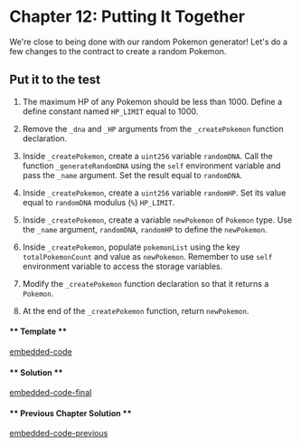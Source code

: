 # Chapter 12: Putting It Together

We're close to being done with our random Pokemon generator! Let's do a few changes to the contract to create a random Pokemon.

## Put it to the test

1. The maximum HP of any Pokemon should be less than 1000. Define a define constant named `HP_LIMIT` equal to 1000.

2. Remove the `_dna` and `_HP` arguments from the `_createPokemon` function declaration.

3. Inside `_createPokemon`, create a `uint256` variable `randomDNA`. Call the function `_generateRandomDNA` using the `self` environment variable and pass the `_name` argument. Set the result equal to `randomDNA`.

4. Inside `_createPokemon`, create a `uint256` variable `randomHP`. Set its value equal to `randomDNA` modulus (`%`) `HP_LIMIT`.

5. Inside `_createPokemon`, create a variable `newPokemon` of `Pokemon` type. Use the `_name` argument, `randomDNA`, `randomHP` to define the `newPokemon`.

6. Inside `_createPokemon`, populate `pokemonList` using the key `totalPokemonCount` and value as `newPokemon`. Remember to use `self` environment variable to access the storage variables.

7. Modify the `_createPokemon` function declaration so that it returns a `Pokemon`.

8. At the end of the `_createPokemon` function, return `newPokemon`.

<!-- tabs:start -->

#### ** Template **

[embedded-code](../assets/1/1.12-template-code.vy ':include :type=code embed-template')

#### ** Solution **

[embedded-code-final](../assets/1/1.12-finished-code.vy ':include :type=code embed-final')

#### ** Previous Chapter Solution **

[embedded-code-previous](../assets/1/1.11-finished-code.vy ':include :type=code embed-previous')

<!-- tabs:end -->
